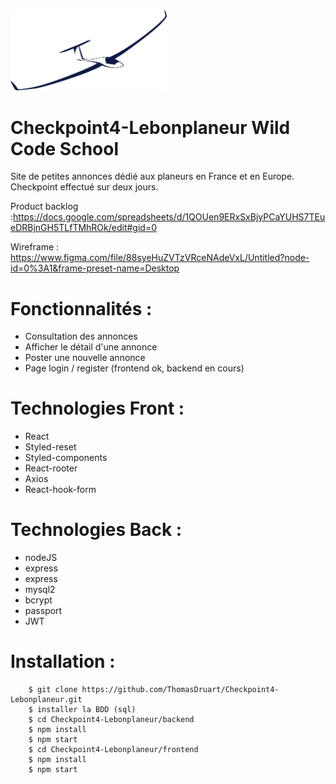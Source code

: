 <img src="https://github.com/ThomasDruart/Checkpoint4-Lebonplaneur/blob/dev/frontend/src/images/gliderLogo.png?raw=true" width="250">

# Checkpoint4-Lebonplaneur Wild Code School

Site de petites annonces dédié aux planeurs en France et en Europe.
Checkpoint effectué sur deux jours.

Product backlog :https://docs.google.com/spreadsheets/d/1QOUen9ERxSxBjyPCaYUHS7TEueDRBjnGH5TLfTMhROk/edit#gid=0

Wireframe : https://www.figma.com/file/88syeHuZVTzVRceNAdeVxL/Untitled?node-id=0%3A1&frame-preset-name=Desktop

# Fonctionnalités :

- Consultation des annonces
- Afficher le détail d'une annonce
- Poster une nouvelle annonce
- Page login / register (frontend ok, backend en cours)

# Technologies Front :

- React
- Styled-reset
- Styled-components
- React-rooter
- Axios
- React-hook-form

# Technologies Back :

- nodeJS
- express
- express
- mysql2
- bcrypt
- passport
- JWT

# Installation :

```
    $ git clone https://github.com/ThomasDruart/Checkpoint4-Lebonplaneur.git
    $ installer la BDD (sql)
    $ cd Checkpoint4-Lebonplaneur/backend
    $ npm install
    $ npm start
    $ cd Checkpoint4-Lebonplaneur/frontend
    $ npm install
    $ npm start
```
